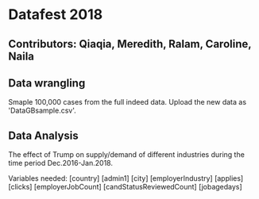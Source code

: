 # Datafest 2018
## Contributors: Qiaqia, Meredith, Ralam, Caroline, Naila

## Data wrangling
Smaple 100,000 cases from the full indeed data. Upload the new data as 'DataGBsample.csv'.

## Data Analysis
The effect of Trump on supply/demand of different industries during the time period Dec.2016-Jan.2018. 

Variables needed:
[country]
[admin1]
[city]
[employerIndustry]
[applies]
[clicks]
[employerJobCount] 
[candStatusReviewedCount]
[jobagedays]
